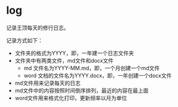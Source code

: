 # log
记录王顶每天的修行日志。

记录方式如下：
* 文件夹的格式为YYYY，即，一年建一个日志文件夹
* 文件夹中有两类文件，md文件和docx文件
   * md 文件名为YYYY-MM.md，即，一个月创建一个md文件
   * word 文档的文件名为YYYY.docx，即，一年创建一个docx文件
* md文件用来记录每天的日志
* md文件中的内容按照时间倒序排列，最近的内容在最上面
* word文件用来格式化打印，更新频率以月为单位

